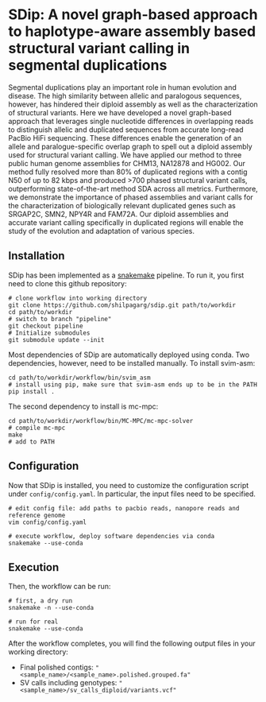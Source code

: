 # SDip: A novel graph-based approach to haplotype-aware assembly based structural variant calling in segmental duplications 

Segmental duplications play an important role in human evolution and disease. The high similarity between allelic and paralogous sequences, however, has hindered their diploid assembly as well as the characterization of structural variants. Here we have developed a novel graph-based approach that leverages single nucleotide differences in overlapping reads to distinguish allelic and duplicated sequences from accurate long-read PacBio HiFi sequencing. These differences enable the generation of an allele and paralogue-specific overlap graph to spell out a diploid assembly used for structural variant calling. We have applied our method to three public human genome assemblies for CHM13, NA12878 and HG002. Our method fully resolved more than 80% of duplicated regions with a contig N50 of up to 82 kbps and produced >700 phased structural variant calls, outperforming state-of-the-art method SDA across all metrics. Furthermore, we demonstrate the importance of phased assemblies and variant calls for the characterization of biologically relevant duplicated genes such as SRGAP2C, SMN2, NPY4R and FAM72A. Our diploid assemblies and accurate variant calling specifically in duplicated regions will enable the study of the evolution and adaptation of various species.


## Installation

SDip has been implemented as a [snakemake](https://snakemake.readthedocs.io) pipeline.  To run it, you first need to clone this github repository:

```
# clone workflow into working directory
git clone https://github.com/shilpagarg/sdip.git path/to/workdir
cd path/to/workdir
# switch to branch "pipeline"
git checkout pipeline
# Initialize submodules
git submodule update --init
```

Most dependencies of SDip are automatically deployed using conda. Two dependencies, however, need to be installed manually. To install svim-asm:

```
cd path/to/workdir/workflow/bin/svim_asm
# install using pip, make sure that svim-asm ends up to be in the PATH
pip install .
```

The second dependency to install is mc-mpc:

```
cd path/to/workdir/workflow/bin/MC-MPC/mc-mpc-solver
# compile mc-mpc
make
# add to PATH
```

## Configuration

Now that SDip is installed, you need to customize the configuration script under `config/config.yaml`. In particular, the input files need to be specified.

```
# edit config file: add paths to pacbio reads, nanopore reads and reference genome 
vim config/config.yaml

# execute workflow, deploy software dependencies via conda
snakemake --use-conda
```

## Execution

Then, the workflow can be run:

```
# first, a dry run
snakemake -n --use-conda

# run for real
snakemake --use-conda
```

After the workflow completes, you will find the following output files in your working directory:

- Final polished contigs: `"<sample_name>/<sample_name>.polished.grouped.fa"`
- SV calls including genotypes:
`"<sample_name>/sv_calls_diploid/variants.vcf"`
